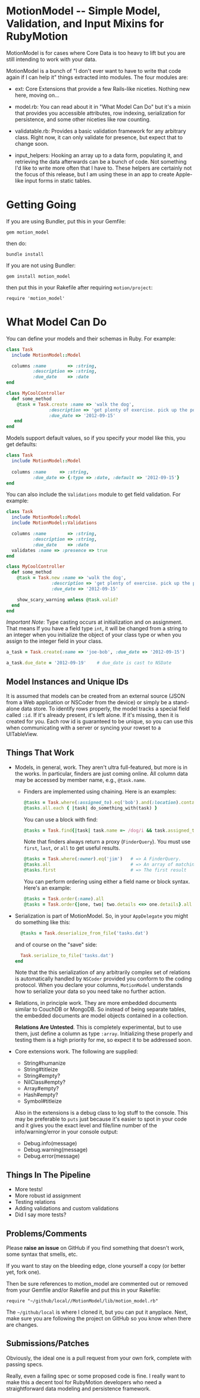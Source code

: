 MotionModel -- Simple Model, Validation, and Input Mixins for RubyMotion
================

MotionModel is for cases where Core Data is too heavy to lift but you are
still intending to work with your data.

MotionModel is a bunch of "I don't ever want to have to write that code
again if I can help it" things extracted into modules. The four modules
are:

- ext: Core Extensions that provide a few Rails-like niceties. Nothing
  new here, moving on...
  
- model.rb: You can read about it in "What Model Can Do" but it's a
  mixin that provides you accessible attributes, row indexing,
  serialization for persistence, and some other niceties like row
  counting.
  
- validatable.rb: Provides a basic validation framework for any
  arbitrary class. Right now, it can only validate for presence,
  but expect that to change soon.
  
- input_helpers: Hooking an array up to a data form, populating
  it, and retrieving the data afterwards can be a bunch of code.
  Not something I'd like to write more often that I have to. These
  helpers are certainly not the focus of this release, but
  I am using these in an app to create Apple-like input forms in
  static tables.
  
Getting Going
================

If you are using Bundler, put this in your Gemfile:

```
gem motion_model
```

then do:

```
bundle install
```

If you are not using Bundler:

```
gem install motion_model
```

then put this in your Rakefile after requiring `motion/project`:

```
require 'motion_model'
```


What Model Can Do
================

You can define your models and their schemas in Ruby. For example:

```ruby
class Task
  include MotionModel::Model

  columns :name        => :string,
          :description => :string,
          :due_date    => :date
end

class MyCoolController
  def some_method
    @task = Task.create :name => 'walk the dog',
                :description => 'get plenty of exercise. pick up the poop',
                :due_date => '2012-09-15'
   end
end
```

Models support default values, so if you specify your model like this, you get defaults:

```ruby
class Task
  include MotionModel::Model
  
  columns :name     => :string,
          :due_date => {:type => :date, :default => '2012-09-15'}
end
```          

You can also include the `Validations` module to get field validation. For example:

```ruby
class Task
  include MotionModel::Model
  include MotionModel::Validations

  columns :name        => :string,
          :description => :string,
          :due_date    => :date
  validates :name => :presence => true
end

class MyCoolController
  def some_method
    @task = Task.new :name => 'walk the dog',
                 :description => 'get plenty of exercise. pick up the poop',
                 :due_date => '2012-09-15'

    show_scary_warning unless @task.valid?
  end
end
```

*Important Note*: Type casting occurs at initialization and on assignment. That means
If you have a field type `int`, it will be changed from a string to an integer when you
initialize the object of your class type or when you assign to the integer field in your class.

```ruby
a_task = Task.create(:name => 'joe-bob', :due_date => '2012-09-15')     # due_date is cast to NSDate

a_task.due_date = '2012-09-19'    # due_date is cast to NSDate
```

Model Instances and Unique IDs
-----------------

It is assumed that models can be created from an external source (JSON from a Web 
application or NSCoder from the device) or simply be a stand-alone data store. 
To identify rows properly, the model tracks a special field called `:id`. If it's
already present, it's left alone. If it's missing, then it is created for you.
Each row id is guaranteed to be unique, so you can use this when communicating
with a server or syncing your rowset to a UITableView.

Things That Work
-----------------

* Models, in general, work. They aren't ultra full-featured, but more is in the
  works. In particular, finders are just coming online. All column data may be
  accessed by member name, e.g., `@task.name`.
  
  * Finders are implemented using chaining. Here is an examples:

    ```ruby  
    @tasks = Task.where(:assigned_to).eq('bob').and(:location).contains('seattle')
    @tasks.all.each { |task| do_something_with(task) }
    ```
    
    You can use a block with find:
    
    ```ruby  
    @tasks = Task.find{|task| task.name =~ /dog/i && task.assigned_to == 'Bob'}
    ```
    
    Note that finders always return a proxy (`FinderQuery`). You must use `first`, `last`, or `all`
    to get useful results.
    
    ```ruby  
    @tasks = Task.where(:owner).eq('jim')   # => A FinderQuery.
    @tasks.all                              # => An array of matching results.
    @tasks.first                            # => The first result
    ```

    You can perform ordering using either a field name or block syntax. Here's an example:

    ```ruby
    @tasks = Task.order(:name).all                                  # Get tasks ordered ascending by :name
    @tasks = Task.order{|one, two| two.details <=> one.details}.all # Get tasks ordered descending by :details
    ```

* Serialization is part of MotionModel. So, in your `AppDelegate` you might do something like this:

  ```ruby
    @tasks = Task.deserialize_from_file('tasks.dat')
  ```
  
  and of course on the "save" side:
  
  ```ruby
    Task.serialize_to_file('tasks.dat')
  end
  ```
  
  Note that the this serialization of any arbitrarily complex set of relations
  is automatically handled by `NSCoder` provided you conform to the coding
  protocol. When you declare your columns, `MotionModel` understands how to
  serialize your data so you need take no further action.
  
* Relations, in principle work. They are more embedded documents similar
  to CouchDB or MongoDB. So instead of being separate tables, the embedded
  documents are model objects contained in a collection.
  
  **Relations Are Untested**. This is completely experimental, but to use
  them, just define a column as type `:array`. Initializing these properly
  and testing them is a high priority for me, so expect it to be addressed
  soon.

* Core extensions work. The following are supplied:

  - String#humanize
  - String#titleize
  - String#empty?
  - NilClass#empty?
  - Array#empty?
  - Hash#empty?
  - Symbol#titleize
  
  Also in the extensions is a debug class to log stuff to the console.
  This may be preferable to `puts` just because it's easier to spot in
  your code and it gives you the exact level and file/line number of the
  info/warning/error in your console output:
  
  - Debug.info(message)
  - Debug.warning(message)
  - Debug.error(message)

Things In The Pipeline
----------------------

- More tests!
- More robust id assignment
- Testing relations
- Adding validations and custom validations
- Did I say more tests?

Problems/Comments
------------------

Please **raise an issue** on GitHub if you find something that doesn't work, some
syntax that smells, etc.

If you want to stay on the bleeding edge, clone yourself a copy (or better yet, fork
one).

Then be sure references to motion_model are commented out or removed from your Gemfile
and/or Rakefile and put this in your Rakefile:

```
require "~/github/local//MotionModel/lib/motion_model.rb"
```

The `~/github/local` is where I cloned it, but you can put it anyplace. Next, make
sure you are following the project on GitHub so you know when there are changes.

Submissions/Patches
------------------

Obviously, the ideal one is a pull request from your own fork, complete with passing
specs.

Really, even a failing spec or some proposed code is fine. I really want to make
this a decent tool for RubyMotion developers who need a straightforward data
modeling and persistence framework.